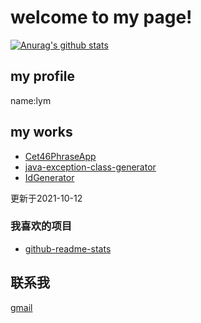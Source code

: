 # welcome to my page!

[![Anurag's github stats](https://github-readme-stats.vercel.app/api?username=helloliuyiming&show_icons=true)](https://github.com/anuraghazra/github-readme-stats)

## my profile

name:lym

## my works

+ [Cet46PhraseApp](https://github.com/helloliuyiming/Cet46PhraseApp)
+ [java-exception-class-generator](https://github.com/helloliuyiming/java-exception-class-generator)
+ [IdGenerator](https://github.com/helloliuyiming/IdGenerator)

更新于2021-10-12

### 我喜欢的项目

+ [github-readme-stats](https://github.com/anuraghazra/github-readme-stats)

## 联系我

[gmail](mailto:gliuyiming@gmail.com)
